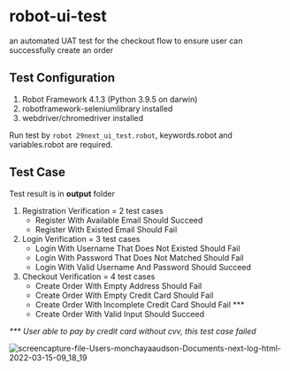 # robot-ui-test
an automated UAT test for the checkout flow to ensure user can successfully create an order

## Test Configuration
1. Robot Framework 4.1.3 (Python 3.9.5 on darwin)
2. robotframework-seleniumlibrary installed
3. webdriver/chromedriver installed

Run test by `robot 29next_ui_test.robot`, keywords.robot and variables.robot are required.

## Test Case
Test result is in **output** folder
1. Registration Verification = 2 test cases
   - Register With Available Email Should Succeed
   - Register With Existed Email Should Fail
2. Login Verification = 3 test cases
   - Login With Username That Does Not Existed Should Fail
   - Login With Password That Does Not Matched Should Fail
   - Login With Valid Username And Password Should Succeed
3. Checkout Verification = 4 test cases
   - Create Order With Empty Address Should Fail
   - Create Order With Empty Credit Card Should Fail
   - Create Order With Incomplete Credit Card Should Fail ***
   - Create Order With Valid Input Should Succeed
 
_*** User able to pay by credit card without cvv, this test case failed_
 
 ![screencapture-file-Users-monchayaaudson-Documents-next-log-html-2022-03-15-09_18_19](https://user-images.githubusercontent.com/3469379/158301228-700d7466-5034-4a59-9234-331278ec72fb.png)
